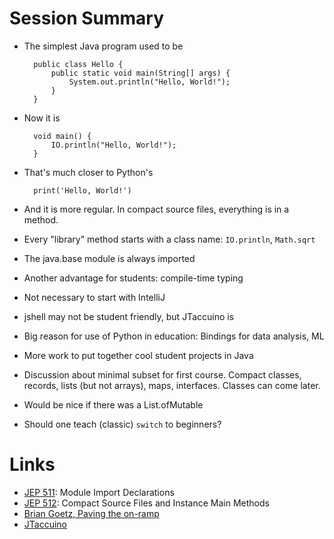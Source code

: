 # Session Summary

* The simplest Java program used to be

        public class Hello {
            public static void main(String[] args) {
                System.out.println("Hello, World!");
            }
        }
        
* Now it is

        void main() {
            IO.println("Hello, World!");
        }
        
* That's much closer to Python's

        print('Hello, World!')
        
* And it is more regular. In compact source files, everything is in a method.
* Every "library" method starts with a class name: `IO.println`, `Math.sqrt`
* The java.base module is always imported
* Another advantage for students: compile-time typing
* Not necessary to start with IntelliJ
* jshell may not be student friendly, but JTaccuino is
* Big reason for use of Python in education: Bindings for data analysis, ML
* More work to put together cool student projects in Java
* Discussion about minimal subset for first course. Compact classes, records, lists (but not arrays), maps, interfaces. Classes can come later. 
* Would be nice if there was a List.ofMutable
* Should one teach (classic) `switch` to beginners?

# Links

* [JEP 511](https://openjdk.org/jeps/511): Module Import Declarations
* [JEP 512](https://openjdk.org/jeps/512): Compact Source Files and Instance Main Methods
* [Brian Goetz, Paving the on-ramp](https://openjdk.org/projects/amber/design-notes/on-ramp)
* [JTaccuino](https://github.com/jtaccuino/jtaccuino)
